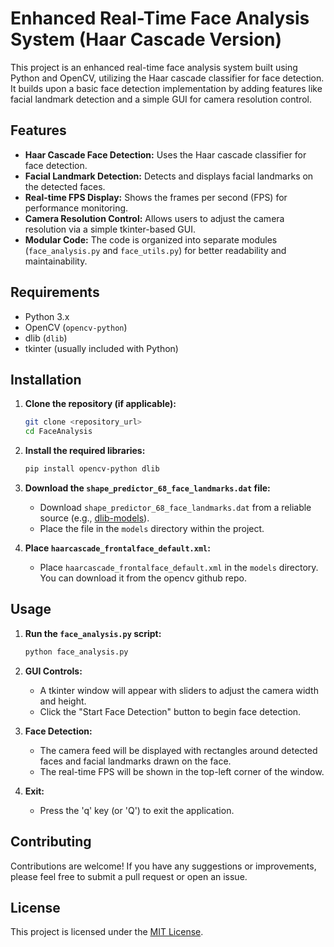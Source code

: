 # Enhanced Real-Time Face Analysis System (Haar Cascade Version)

This project is an enhanced real-time face analysis system built using Python and OpenCV, utilizing the Haar cascade classifier for face detection. It builds upon a basic face detection implementation by adding features like facial landmark detection and a simple GUI for camera resolution control.

## Features

* **Haar Cascade Face Detection:** Uses the Haar cascade classifier for face detection.
* **Facial Landmark Detection:** Detects and displays facial landmarks on the detected faces.
* **Real-time FPS Display:** Shows the frames per second (FPS) for performance monitoring.
* **Camera Resolution Control:** Allows users to adjust the camera resolution via a simple tkinter-based GUI.
* **Modular Code:** The code is organized into separate modules (`face_analysis.py` and `face_utils.py`) for better readability and maintainability.

## Requirements

* Python 3.x
* OpenCV (`opencv-python`)
* dlib (`dlib`)
* tkinter (usually included with Python)

## Installation

1.  **Clone the repository (if applicable):**
    ```bash
    git clone <repository_url>
    cd FaceAnalysis
    ```

2.  **Install the required libraries:**
    ```bash
    pip install opencv-python dlib
    ```

3.  **Download the `shape_predictor_68_face_landmarks.dat` file:**
    * Download `shape_predictor_68_face_landmarks.dat` from a reliable source (e.g., [dlib-models](https://github.com/davisking/dlib-models/raw/master/shape_predictor_68_face_landmarks.dat)).
    * Place the file in the `models` directory within the project.

4.  **Place `haarcascade_frontalface_default.xml`:**
    * Place `haarcascade_frontalface_default.xml` in the `models` directory. You can download it from the opencv github repo.

## Usage

1.  **Run the `face_analysis.py` script:**
    ```bash
    python face_analysis.py
    ```

2.  **GUI Controls:**
    * A tkinter window will appear with sliders to adjust the camera width and height.
    * Click the "Start Face Detection" button to begin face detection.

3.  **Face Detection:**
    * The camera feed will be displayed with rectangles around detected faces and facial landmarks drawn on the face.
    * The real-time FPS will be shown in the top-left corner of the window.

4.  **Exit:**
    * Press the 'q' key (or 'Q') to exit the application.

## Contributing

Contributions are welcome! If you have any suggestions or improvements, please feel free to submit a pull request or open an issue.

## License

This project is licensed under the [MIT License](LICENSE).
